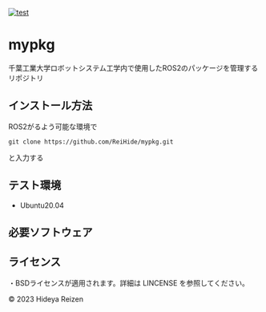 
[![test](https://github.com/ReiHide/mypkg/actions/workflows/test.yml/badge.svg)](https://github.com/ReiHide/mypkg/actions/workflows/test.yml)

# mypkg
千葉工業大学ロボットシステム工学内で使用したROS2のパッケージを管理するリポジトリ

## インストール方法
ROS2がるよう可能な環境で
~~~
git clone https://github.com/ReiHide/mypkg.git
~~~
と入力する

##
## テスト環境
* Ubuntu20.04

## 必要ソフトウェア

## ライセンス
・BSDライセンスが適用されます。詳細は LINCENSE を参照してください。

© 2023 Hideya Reizen
